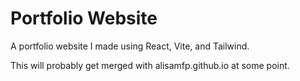 # Portfolio Website

A portfolio website I made using React, Vite, and Tailwind.


This will probably get merged with alisamfp.github.io at some point.
